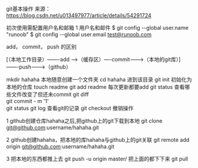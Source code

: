 git基本操作
来源：https://blog.csdn.net/u013497977/article/details/54291724

初次使用需配置用户名和邮箱
1 用户名和邮件
$ git config --global user.name "runoob"
$ git config --global user.email test@runoob.com


add，        commit，  push 的区别 

[（本地工作目录）——-add —–>（缓存区）—-commit——–>（本地的git库）] ——-push———>（github）  

mkdir  hahaha               本地随意创建一个文件夹
cd hahaha                      进到该目录
git init                     初始化为本地的仓库
touch readme
git add readme       每次更新都要add
git status             查看哪些文件改变了但还未commit
git diff              
git commit - m '1'     
git status
git log                     查看git的记录
git checkout        撤销操作



1
github创建仓库hahaha之后,把github上的git下载到本地
git clone  git@github.com:username/hahaha.git

2
github创建hahaha，把本地的库hahaha与github上的git关联
git remote add origin git@github.com:username/hahaha.git

3
把本地的东西都推上去
 git push -u origin master/
把上面的都下下来
 git pull




